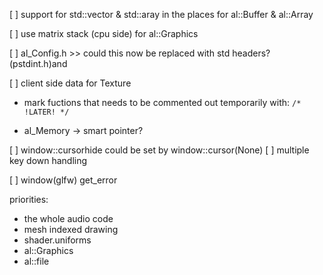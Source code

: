[ ] support for std::vector & std::aray in the places for al::Buffer & al::Array

[ ] use matrix stack (cpu side) for al::Graphics

[ ] al_Config.h >> could this now be replaced with std headers? (pstdint.h)and 

[ ] client side data for Texture

* mark fuctions that needs to be commented out temporarily with:
`/* !LATER! */`

* al_Memory -> smart pointer?

[ ] window::cursorhide could be set by window::cursor(None)
[ ] multiple key down handling

[ ] window(glfw) get_error

priorities:
- the whole audio code
- mesh indexed drawing
- shader.uniforms
- al::Graphics
- al::file